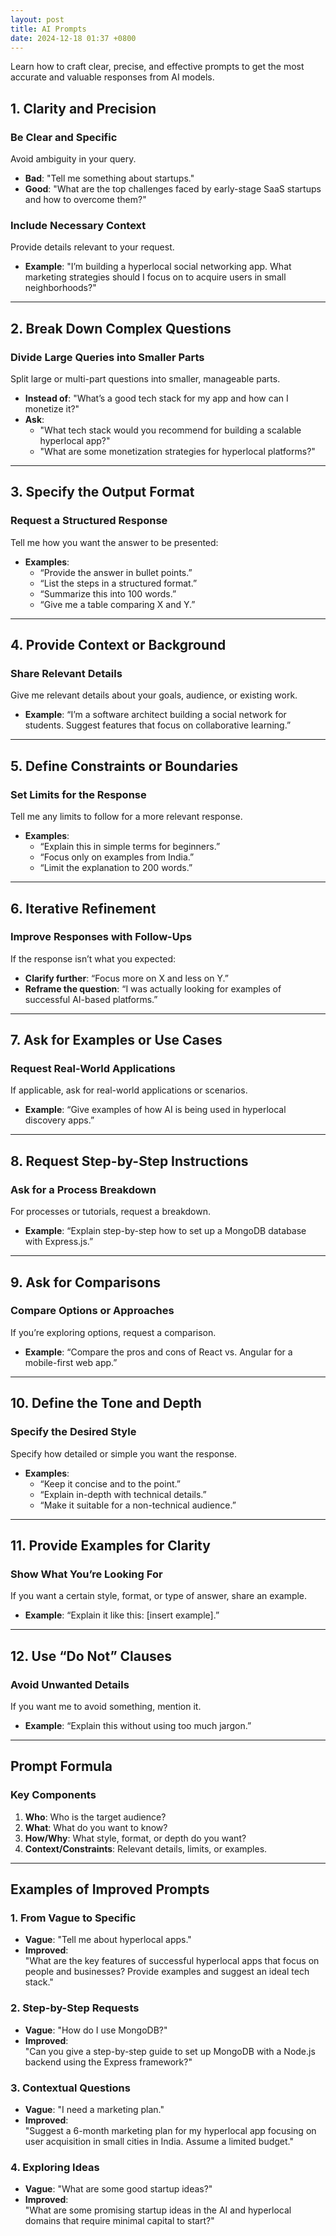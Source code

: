 ```yaml
---
layout: post
title: AI Prompts
date: 2024-12-18 01:37 +0800
---
```


Learn how to craft clear, precise, and effective prompts to get the most accurate and valuable responses from AI models.

## 1. Clarity and Precision

### Be Clear and Specific

Avoid ambiguity in your query.

- **Bad**: "Tell me something about startups."
- **Good**: "What are the top challenges faced by early-stage SaaS startups and how to overcome them?"

### Include Necessary Context

Provide details relevant to your request.

- **Example**: "I’m building a hyperlocal social networking app. What marketing strategies should I focus on to acquire users in small neighborhoods?"

---

## 2. Break Down Complex Questions

### Divide Large Queries into Smaller Parts

Split large or multi-part questions into smaller, manageable parts.

- **Instead of**: "What’s a good tech stack for my app and how can I monetize it?"
- **Ask**:
  - "What tech stack would you recommend for building a scalable hyperlocal app?"
  - "What are some monetization strategies for hyperlocal platforms?"

---

## 3. Specify the Output Format

### Request a Structured Response

Tell me how you want the answer to be presented:

- **Examples**:
  - “Provide the answer in bullet points.”
  - “List the steps in a structured format.”
  - “Summarize this into 100 words.”
  - “Give me a table comparing X and Y.”

---

## 4. Provide Context or Background

### Share Relevant Details

Give me relevant details about your goals, audience, or existing work.

- **Example**: “I’m a software architect building a social network for students. Suggest features that focus on collaborative learning.”

---

## 5. Define Constraints or Boundaries

### Set Limits for the Response

Tell me any limits to follow for a more relevant response.

- **Examples**:
  - “Explain this in simple terms for beginners.”
  - “Focus only on examples from India.”
  - “Limit the explanation to 200 words.”

---

## 6. Iterative Refinement

### Improve Responses with Follow-Ups

If the response isn’t what you expected:

- **Clarify further**: “Focus more on X and less on Y.”
- **Reframe the question**: “I was actually looking for examples of successful AI-based platforms.”

---

## 7. Ask for Examples or Use Cases

### Request Real-World Applications

If applicable, ask for real-world applications or scenarios.

- **Example**: “Give examples of how AI is being used in hyperlocal discovery apps.”

---

## 8. Request Step-by-Step Instructions

### Ask for a Process Breakdown

For processes or tutorials, request a breakdown.

- **Example**: “Explain step-by-step how to set up a MongoDB database with Express.js.”

---

## 9. Ask for Comparisons

### Compare Options or Approaches

If you’re exploring options, request a comparison.

- **Example**: “Compare the pros and cons of React vs. Angular for a mobile-first web app.”

---

## 10. Define the Tone and Depth

### Specify the Desired Style

Specify how detailed or simple you want the response.

- **Examples**:
  - “Keep it concise and to the point.”
  - “Explain in-depth with technical details.”
  - “Make it suitable for a non-technical audience.”

---

## 11. Provide Examples for Clarity

### Show What You’re Looking For

If you want a certain style, format, or type of answer, share an example.

- **Example**: “Explain it like this: [insert example].”

---

## 12. Use “Do Not” Clauses

### Avoid Unwanted Details

If you want me to avoid something, mention it.

- **Example**: “Explain this without using too much jargon.”

---

## Prompt Formula

### Key Components

1. **Who**: Who is the target audience?
2. **What**: What do you want to know?
3. **How/Why**: What style, format, or depth do you want?
4. **Context/Constraints**: Relevant details, limits, or examples.

---

## Examples of Improved Prompts

### 1. From Vague to Specific

- **Vague**: "Tell me about hyperlocal apps."
- **Improved**:  
   "What are the key features of successful hyperlocal apps that focus on people and businesses? Provide examples and suggest an ideal tech stack."

### 2. Step-by-Step Requests

- **Vague**: "How do I use MongoDB?"
- **Improved**:  
   "Can you give a step-by-step guide to set up MongoDB with a Node.js backend using the Express framework?"

### 3. Contextual Questions

- **Vague**: "I need a marketing plan."
- **Improved**:  
   "Suggest a 6-month marketing plan for my hyperlocal app focusing on user acquisition in small cities in India. Assume a limited budget."

### 4. Exploring Ideas

- **Vague**: "What are some good startup ideas?"
- **Improved**:  
   "What are some promising startup ideas in the AI and hyperlocal domains that require minimal capital to start?"
